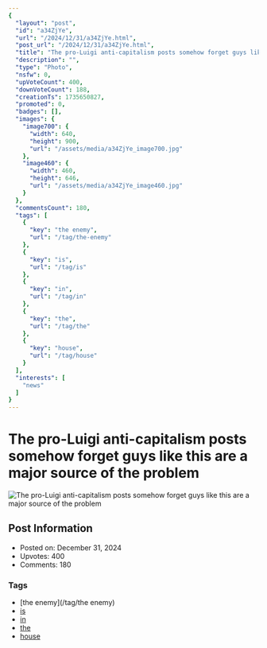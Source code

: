 ```yaml
---
{
  "layout": "post",
  "id": "a34ZjYe",
  "url": "/2024/12/31/a34ZjYe.html",
  "post_url": "/2024/12/31/a34ZjYe.html",
  "title": "The pro-Luigi anti-capitalism posts somehow forget guys like this are a major source of the problem",
  "description": "",
  "type": "Photo",
  "nsfw": 0,
  "upVoteCount": 400,
  "downVoteCount": 188,
  "creationTs": 1735650827,
  "promoted": 0,
  "badges": [],
  "images": {
    "image700": {
      "width": 640,
      "height": 900,
      "url": "/assets/media/a34ZjYe_image700.jpg"
    },
    "image460": {
      "width": 460,
      "height": 646,
      "url": "/assets/media/a34ZjYe_image460.jpg"
    }
  },
  "commentsCount": 180,
  "tags": [
    {
      "key": "the enemy",
      "url": "/tag/the-enemy"
    },
    {
      "key": "is",
      "url": "/tag/is"
    },
    {
      "key": "in",
      "url": "/tag/in"
    },
    {
      "key": "the",
      "url": "/tag/the"
    },
    {
      "key": "house",
      "url": "/tag/house"
    }
  ],
  "interests": [
    "news"
  ]
}
---
```


# The pro-Luigi anti-capitalism posts somehow forget guys like this are a major source of the problem

![The pro-Luigi anti-capitalism posts somehow forget guys like this are a major source of the problem](/assets/media/a34ZjYe_image700.jpg)

## Post Information

- Posted on: December 31, 2024
- Upvotes: 400
- Comments: 180

### Tags

- [the enemy](/tag/the enemy)
- [is](/tag/is)
- [in](/tag/in)
- [the](/tag/the)
- [house](/tag/house)
